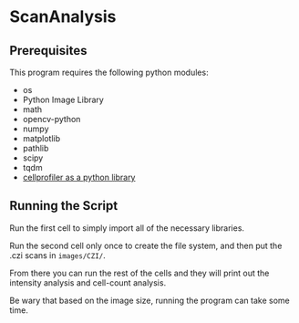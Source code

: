 # ScanAnalysis

## Prerequisites
This program requires the following python modules:
* os
* Python Image Library
* math
* opencv-python
* numpy
* matplotlib
* pathlib
* scipy
* tqdm
* [cellprofiler as a python library](https://github.com/CellProfiler/CellProfiler/wiki/CellProfiler-as-a-Python-package) 

## Running the Script
Run the first cell to simply import all of the necessary libraries.

Run the second cell only once to create the file system, and then put the .czi scans in `images/CZI/`.

From there you can run the rest of the cells and they will print out the intensity analysis and cell-count analysis. 

Be wary that based on the image size, running the program can take some time.
